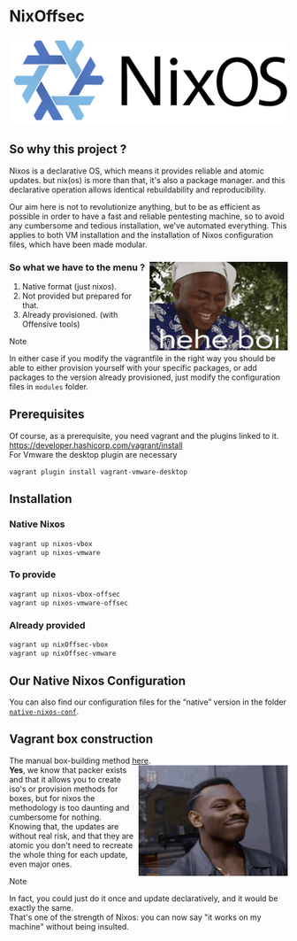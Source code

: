 # NixOffsec  
<p align="center">
  <img src="./Images/NixOS.svg" width="550" height="160" alt="Nixos Forever" />
</p>  

## So why this project ?

Nixos is a declarative OS, which means it provides reliable and atomic updates. but nix(os) is more than that, it's also a package manager. and this declarative operation allows identical rebuildability and reproducibility.   

Our aim here is not to revolutionize anything, but to be as efficient as possible in order to have a fast and reliable pentesting machine, so to avoid any cumbersome and tedious installation, we've automated everything. This applies to both VM installation and the installation of Nixos configuration files, which have been made modular.  

### So what we have to the menu ? <img src="./Images/hehe_boi.gif" align="right" width="250" height="160" />  
1. Native format (just nixos).
2. Not provided but prepared for that. 
3. Already provisioned. (with Offensive tools)  

> [!NOTE]  
> In either case if you modify the vagrantfile in the right way you should be able to either provision yourself with your specific packages, or add packages to the version already provisioned, just modify the configuration files in `modules` folder.  

## Prerequisites  
Of course, as a prerequisite, you need vagrant and the plugins linked to it.  
https://developer.hashicorp.com/vagrant/install  
For Vmware the desktop plugin are necessary
```
vagrant plugin install vagrant-vmware-desktop
```

## Installation  
### Native Nixos
```
vagrant up nixos-vbox
vagrant up nixos-vmware
```

### To provide  
```
vagrant up nixos-vbox-offsec
vagrant up nixos-vmware-offsec
```

### Already provided  
```
vagrant up nixOffsec-vbox
vagrant up nixOffsec-vmware
```

## Our Native Nixos Configuration  
You can also find our configuration files for the “native” version in the folder [`native-nixos-conf`](./native-nixos-conf).  

## Vagrant box construction   
The manual box-building method [here](./vagrantBox-construction/README.md).  <img src="./Images/smart.gif" align="right" width="270" height="200" />  
**Yes**, we know that packer exists and that it allows you to create iso's or provision methods for boxes, but for nixos the methodology is too daunting and cumbersome for nothing.  
Knowing that, the updates are without real risk, and that they are atomic you don't need to recreate the whole thing for each update, even major ones.  
> [!NOTE]  
> In fact, you could just do it once and update declaratively, and it would be exactly the same.  
> That's one of the strength of Nixos: you can now say "it works on my machine" without being insulted.  
